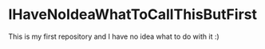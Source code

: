 # IHaveNoIdeaWhatToCallThisButFirst
This is my first repository and I have no idea what to do with it :)
